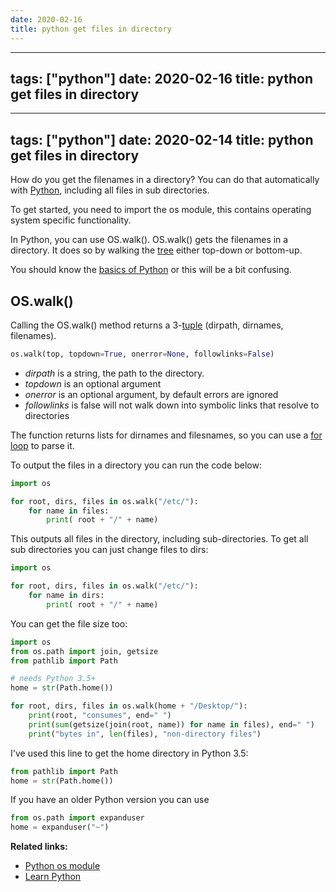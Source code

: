 ```yaml
---
date: 2020-02-16
title: python get files in directory
---
```

---
tags: ["python"]
date: 2020-02-16
title: python get files in directory
---
---
tags: ["python"]
date: 2020-02-14
title: python get files in directory
---
How do you get the filenames in a directory? You can do that automatically with <a href="https://python.org/">Python</a>, including all files in sub directories.

To get started, you need to import the os module, this contains operating system specific functionality.

In Python, you can use OS.walk(). OS.walk() gets the filenames in a directory. It does so by walking the <a href="https://pythonspot.com/python-tree/">tree</a> either top-down or bottom-up.

You should know the <a href="https://pythonbasics.org">basics of Python</a> or this will be a bit confusing.

## OS.walk()

Calling the OS.walk() method returns a 3-<a href="https://pythonspot.com/python-tuples/">tuple</a> (dirpath, dirnames, filenames).

```python
os.walk(top, topdown=True, onerror=None, followlinks=False)
```

* *dirpath* is a string, the path to the directory. 
* *topdown* is an optional argument
* *onerror* is an optional argument, by default errors are ignored
* *followlinks* is false will not walk down into symbolic links that resolve to directories

The function returns lists for dirnames and filesnames, so you can use a <a href="https://pythonbasics.org/for-loops/">for loop</a> to parse it.

To output the files in a directory you can run the code below:

```python
import os

for root, dirs, files in os.walk("/etc/"):
    for name in files:
        print( root + "/" + name)
```

This outputs all files in the directory, including sub-directories. To get all sub directories you can just change files to dirs:

```python
import os

for root, dirs, files in os.walk("/etc/"):
    for name in dirs:
        print( root + "/" + name)
```

You can get the file size too:

```python
import os
from os.path import join, getsize
from pathlib import Path

# needs Python 3.5+
home = str(Path.home())

for root, dirs, files in os.walk(home + "/Desktop/"):
    print(root, "consumes", end=" ")
    print(sum(getsize(join(root, name)) for name in files), end=" ")
    print("bytes in", len(files), "non-directory files")
```

I've used this line to get the home directory in Python 3.5:

```python
from pathlib import Path
home = str(Path.home())
```

If you have an older Python version you can use

```python
from os.path import expanduser
home = expanduser("~")
```

**Related links:**
* <a href="https://docs.python.org/3/library/os.html">Python os module</a>
* <a href="https://pythonbasics.org/">Learn Python</a>
